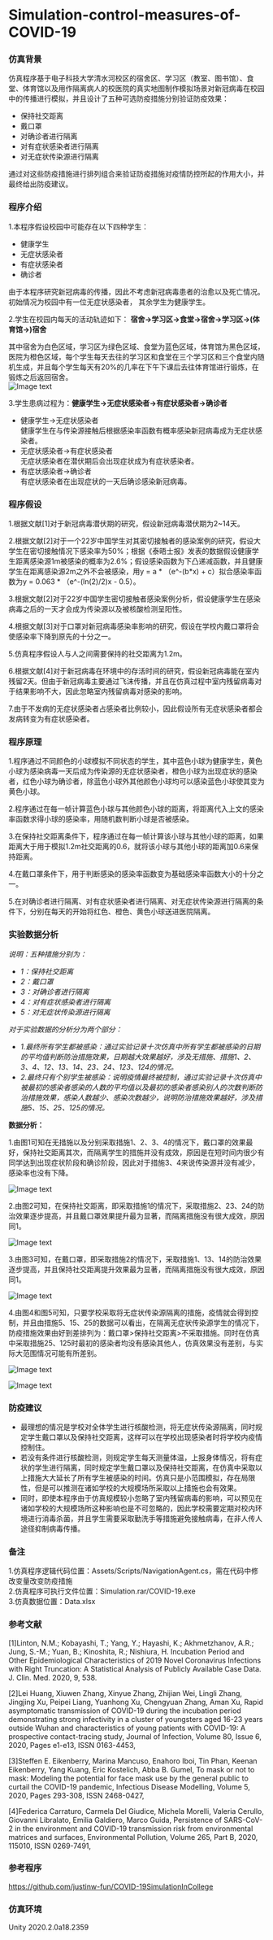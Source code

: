 # Simulation-control-measures-of-COVID-19

### 仿真背景
仿真程序基于电子科技大学清水河校区的宿舍区、学习区（教室、图书馆）、食堂、体育馆以及用作隔离病人的校医院的真实地图制作模拟场景对新冠病毒在校园中的传播进行模拟，并且设计了五种可选防疫措施分别验证防疫效果：  
+ 保持社交距离  
+ 戴口罩  
+ 对确诊者进行隔离  
+ 对有症状感染者进行隔离  
+ 对无症状传染源进行隔离  

通过对这些防疫措施进行排列组合来验证防疫措施对疫情防控所起的作用大小，并最终给出防疫建议。

### 程序介绍
1.本程序假设校园中可能存在以下四种学生：  
+ 健康学生 
+ 无症状感染者  
+ 有症状感染者  
+ 确诊者  

由于本程序研究新冠病毒的传播，因此不考虑新冠病毒患者的治愈以及死亡情况。初始情况为校园中有一位无症状感染者，
其余学生为健康学生。

2.学生在校园内每天的活动轨迹如下：
    **宿舍->学习区->食堂->宿舍->学习区->(体育馆->)宿舍**  

其中宿舍为白色区域，学习区为绿色区域、食堂为蓝色区域，体育馆为黑色区域，医院为橙色区域，每个学生每天去往的学习区和食堂在三个学习区和三个食堂内随机生成，并且每个学生每天有20%的几率在下午下课后去往体育馆进行锻炼，在锻炼之后返回宿舍。  
![Image text](https://github.com/TMITMiTmitmi/Simulation-control-measures-of-COVID-19/blob/master/image/image6.png)

3.学生患病过程为：**健康学生->无症状感染者->有症状感染者->确诊者**    
+ 健康学生->无症状感染者  
    健康学生在与传染源接触后根据感染率函数有概率感染新冠病毒成为无症状感染者。  
+ 无症状感染者->有症状感染者  
    无症状感染者在潜伏期后会出现症状成为有症状感染者。  
+ 有症状感染者->确诊者  
    有症状感染者在出现症状的一天后确诊感染新冠病毒。  

### 程序假设
1.根据文献[1]对于新冠病毒潜伏期的研究，假设新冠病毒潜伏期为2~14天。

2.根据文献[2]对于一个22岁中国学生对其密切接触者的感染案例的研究，假设大学生在密切接触情况下感染率为50%；根据《泰晤士报》发表的数据假设健康学生距离感染源1m被感染的概率为2.6%；假设感染函数为下凸递减函数，并且健康学生在距离感染源2m之外不会被感染，用y = a * （e^-(b*x) + c）拟合感染率函数为y = 0.063 * （e^-(ln(2)/2)x - 0.5）。

3.根据文献[2]对于22岁中国学生密切接触者感染案例分析，假设健康学生在感染病毒之后的一天才会成为传染源以及被核酸检测呈阳性。
 
4.根据文献[3]对于口罩对新冠病毒感染率影响的研究，假设在学校内戴口罩将会使感染率下降到原先的十分之一。

5.仿真程序假设人与人之间需要保持的社交距离为1.2m。

6.根据文献[4]对于新冠病毒在环境中的存活时间的研究，假设新冠病毒能在室内残留2天。但由于新冠病毒主要通过飞沫传播，并且在仿真过程中室内残留病毒对于结果影响不大，因此忽略室内残留病毒对感染的影响。  

7.由于不发病的无症状感染者占感染者比例较小，因此假设所有无症状感染者都会发病转变为有症状感染者。  

### 程序原理
1.程序通过不同颜色的小球模拟不同状态的学生，其中蓝色小球为健康学生，黄色小球为感染病毒一天后成为传染源的无症状感染者，橙色小球为出现症状的感染者，红色小球为确诊者，除蓝色小球外其他颜色小球均可以感染蓝色小球使其变为黄色小球。  
    
2.程序通过在每一帧计算蓝色小球与其他颜色小球的距离，将距离代入上文的感染率函数求得小球的感染率，用随机数判断小球是否被感染。  

3.在保持社交距离条件下，程序通过在每一帧计算该小球与其他小球的距离，如果距离大于用于模拟1.2m社交距离的0.6，就将该小球与其他小球的距离加0.6来保持距离。  

4.在戴口罩条件下，用于判断感染的感染率函数变为基础感染率函数大小的十分之一。  

5.在对确诊者进行隔离、对有症状感染者进行隔离、对无症状传染源进行隔离的条件下，分别在每天的开始将红色、橙色、黄色小球送进医院隔离。  

### 实验数据分析
*说明：五种措施分别为：*  
+ *1：保持社交距离*    
+ *2：戴口罩*  
+ *3：对确诊者进行隔离*  
+ *4：对有症状感染者进行隔离*  
+ *5：对无症状传染源进行隔离*       

*对于实验数据的分析分为两个部分：*     
+ *1.最终所有学生都被感染：通过实验记录十次仿真中所有学生都被感染的日期的平均值判断防治措施效果，日期越大效果越好，涉及无措施、措施1、2、3、4、12、13、14、23、24、123、124的情况。*    
+ *2.最终只有个别学生被感染：说明疫情最终被控制，通过实验记录十次仿真中被最初的感染者感染的人数的平均值以及最初的感染者感染别人的次数判断防治措施效果，感染人数越少、感染次数越少，说明防治措施效果越好，涉及措施5、15、25、125的情况。*  

**数据分析：**    

   1.由图1可知在无措施以及分别采取措施1、2、3、4的情况下，戴口罩的效果最好，保持社交距离其次，而隔离学生的措施并没有成效，原因是在短时间内很少有同学达到出现症状阶段和确诊阶段，因此对于措施3、4来说传染源并没有减少，感染率也没有下降。  
   
![Image text](https://github.com/TMITMiTmitmi/Simulation-control-measures-of-COVID-19/blob/master/image/image1.png)

   2.由图2可知，在保持社交距离，即采取措施1的情况下，采取措施2、23、24的防治效果逐步提高，并且戴口罩效果提升最为显著，而隔离措施没有很大成效，原因同1。
   
![Image text](https://github.com/TMITMiTmitmi/Simulation-control-measures-of-COVID-19/blob/master/image/image2.png)

   3.由图3可知，在戴口罩，即采取措施2的情况下，采取措施1、13、14的防治效果逐步提高，并且保持社交距离提升效果最为显著，而隔离措施没有很大成效，原因同1。
   
![Image text](https://github.com/TMITMiTmitmi/Simulation-control-measures-of-COVID-19/blob/master/image/image3.png)

   4.由图4和图5可知，只要学校采取将无症状传染源隔离的措施，疫情就会得到控制，并且由措施5、15、25的数据可以看出，在隔离无症状传染源学生的情况下，防疫措施效果由好到差排列为：戴口罩>保持社交距离>不采取措施。同时在仿真中采取措施25、125时最初的感染者均没有感染其他人，仿真效果没有差别，与实际大范围情况可能有所差别。
   
![Image text](https://github.com/TMITMiTmitmi/Simulation-control-measures-of-COVID-19/blob/master/image/image4.png)

![Image text](https://github.com/TMITMiTmitmi/Simulation-control-measures-of-COVID-19/blob/master/image/image5.png)

### 防疫建议
+ 最理想的情况是学校对全体学生进行核酸检测，将无症状传染源隔离，同时规定学生戴口罩以及保持社交距离，这样可以在学校出现感染者时将学校内疫情控制住。  
+ 若没有条件进行核酸检测，则规定学生每天测量体温，上报身体情况，将有症状的学生进行隔离，同时规定学生戴口罩以及保持社交距离，在仿真中采取以上措施大大延长了所有学生被感染的时间。仿真只是小范围模拟，存在局限性，但是可以推测在诸如学校的大规模场所采取以上措施也会有效果。
+ 同时，即使本程序由于仿真规模较小忽略了室内残留病毒的影响，可以预见在诸如学校的大规模场所这种影响也是不可忽略的，因此学校需要定期对校内环境进行消毒杀菌，并且学生需要采取勤洗手等措施避免接触病毒，在非人传人途径抑制病毒传播。

### 备注
1.仿真程序逻辑代码位置：Assets/Scripts/NavigationAgent.cs，需在代码中修改变量改变防疫措施  
2.仿真程序可执行文件位置：Simulation.rar/COVID-19.exe  
3.仿真数据位置：Data.xlsx  

### 参考文献
[1]Linton, N.M.; Kobayashi, T.; Yang, Y.; Hayashi, K.; Akhmetzhanov, A.R.; Jung, S.-M.; Yuan, B.; Kinoshita, R.; 
Nishiura, H. Incubation Period and Other Epidemiological Characteristics of 2019 Novel Coronavirus Infections 
with Right Truncation: A Statistical Analysis of Publicly Available Case Data. J. Clin. Med. 2020, 9, 538.

[2]Lei Huang, Xiuwen Zhang, Xinyue Zhang, Zhijian Wei, Lingli Zhang, Jingjing Xu, Peipei Liang, Yuanhong Xu, 
Chengyuan Zhang, Aman Xu, Rapid asymptomatic transmission of COVID-19 during the incubation period 
demonstrating strong infectivity in a cluster of youngsters aged 16-23 years outside Wuhan and characteristics 
of young patients with COVID-19: A prospective contact-tracing study, Journal of Infection, Volume 80, Issue 6, 
2020, Pages e1-e13, ISSN 0163-4453,

[3]Steffen E. Eikenberry, Marina Mancuso, Enahoro Iboi, Tin Phan, Keenan Eikenberry, Yang Kuang, Eric Kostelich,
 Abba B. Gumel, To mask or not to mask: Modeling the potential for face mask use by the general public to curtail
 the COVID-19 pandemic, Infectious Disease Modelling, Volume 5, 2020, Pages 293-308, ISSN 2468-0427,  
 
[4]Federica Carraturo, Carmela Del Giudice, Michela Morelli, Valeria Cerullo, Giovanni Libralato, Emilia Galdiero, 
Marco Guida, Persistence of SARS-CoV-2 in the environment and COVID-19 transmission risk from environmental matrices
and surfaces, Environmental Pollution, Volume 265, Part B, 2020, 115010, ISSN 0269-7491,  

### 参考程序
https://github.com/justinw-fun/COVID-19SimulationInCollege

### 仿真环境
Unity 2020.2.0a18.2359
